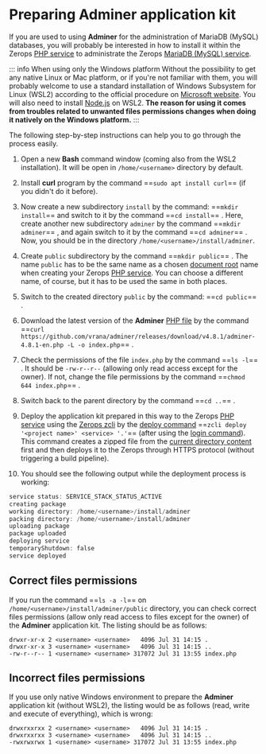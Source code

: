 # Preparing Adminer application kit

If you are used to using **Adminer** for the administration of MariaDB (MySQL) databases, you will probably be interested in how to install it within the Zerops [PHP service](/documentation/services/runtimes/php.html) to administrate the Zerops [MariaDB (MySQL) service](/documentation/services/databases/mariadb.html).

<!-- markdownlint-disable DOCSMD004 -->
::: info When using only the Windows platform
Without the possibility to get any native Linux or Mac platform, or if you're not familiar with them, you will probably welcome to use a standard installation of Windows Subsystem for Linux (WSL2) according to the official procedure on [Microsoft website](https://docs.microsoft.com/windows/wsl/install-win10). You will also need to install [Node.js](https://docs.microsoft.com/windows/dev-environment/javascript/nodejs-on-wsl) on WSL2. **The reason for using it comes from troubles related to unwanted files permissions changes when doing it natively on the Windows platform.**
:::
<!-- markdownlint-enable DOCSMD004 -->

The following step-by-step instructions can help you to go through the process easily.

1. Open a new **Bash** command window (coming also from the WSL2 installation). It will be open in `/home/<username>` directory by default.

2. Install **curl** program by the command ==`sudo apt install curl`== (if you didn't do it before).

3. Now create a new subdirectory `install` by the command: ==`mkdir install`== and switch to it by the command ==`cd install`== . Here, create another new subdirectory `adminer` by the command ==`mkdir adminer`== , and again switch to it by the command ==`cd adminer`== . Now, you should be in the directory `/home/<username>/install/adminer`.

4. Create `public` subdirectory by the command ==`mkdir public`== . The name `public` has to be the same name as a chosen [document root](/documentation/services/runtimes/php.html#project-code-root-and-document-root) name when creating your Zerops [PHP service](/documentation/services/runtimes/php.html). You can choose a different name, of course, but it has to be used the same in both places.

5. Switch to the created directory `public` by the command: ==`cd public`== .

6. Download the latest version of the **Adminer** [PHP file](https://www.adminer.org/en) by the command ==`curl https://github.com/vrana/adminer/releases/download/v4.8.1/adminer-4.8.1-en.php -L -o index.php`== .

7. Check the permissions of the file `index.php` by the command ==`ls -l`== . It should be `-rw-r--r--` (allowing only read access except for the owner). If not, change the file permissions by the command ==`chmod 644 index.php`== .

8. Switch back to the parent directory by the command ==`cd ..`== .

9. Deploy the application kit prepared in this way to the Zerops [PHP service](/documentation/services/runtimes/php.html) using the [Zerops zcli](/documentation/cli/installation.html) by the [deploy command](/documentation/cli/available-commands.html#deploy-project-name-service-name-space-separated-files-or-directories) ==`zcli deploy '<project name>' <service> '.'`== (after using the [login command](/documentation/cli/available-commands.html#login)). This command creates a zipped file from the [current directory content](/documentation/build/build-config.html#deploy-everything) first and then deploys it to the Zerops through HTTPS protocol (without triggering a build pipeline).

10. You should see the following output while the deployment process is working:

```powershell
service status: SERVICE_STACK_STATUS_ACTIVE
creating package
working directory: /home/<username>/install/adminer
packing directory: /home/<username>/install/adminer
uploading package
package uploaded
deploying service
temporaryShutdown: false
service deployed
```

## Correct files permissions

If you run the command ==`ls -a -l`== on `/home/<username>/install/adminer/public` directory, you can check correct files permissions (allow only read access to files except for the owner) of the **Adminer** application kit. The listing should be as follows:

```shell
drwxr-xr-x 2 <username> <username>   4096 Jul 31 14:15 .
drwxr-xr-x 3 <username> <username>   4096 Jul 31 14:15 ..
-rw-r--r-- 1 <username> <username> 317072 Jul 31 13:55 index.php
```

## Incorrect files permissions

If you use only native Windows environment to prepare the **Adminer** application kit (without WSL2), the listing would be as follows (read, write and execute of everything), which is wrong:

```shell
drwxrxxrxx 2 <username> <username>   4096 Jul 31 14:15 .
drwxrxxrxx 3 <username> <username>   4096 Jul 31 14:15 ..
-rwxrwxrwx 1 <username> <username> 317072 Jul 31 13:55 index.php
```

